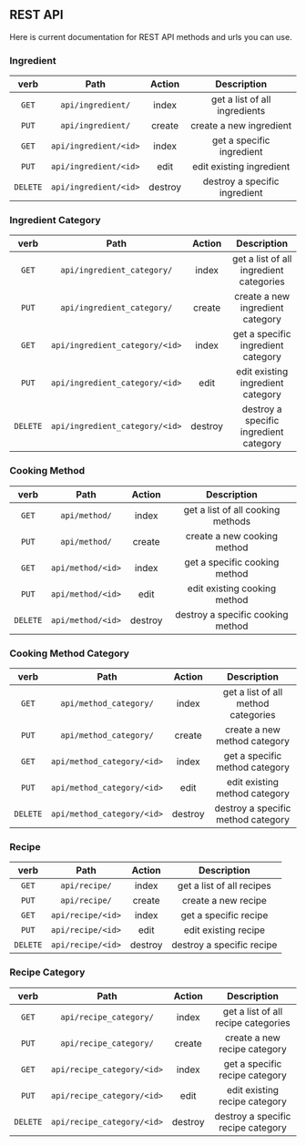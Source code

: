 
## REST API
Here is current documentation for REST API methods and urls you can use.


### Ingredient

| verb | Path | Action | Description |
| :---: | :---: | :---: | :---: |
| `GET` | `api/ingredient/` | index | get a list of all ingredients |
| `PUT` | `api/ingredient/` | create | create a new ingredient |
| `GET` | `api/ingredient/<id>` | index | get a specific ingredient |
| `PUT` | `api/ingredient/<id>` | edit | edit existing ingredient |
| `DELETE` | `api/ingredient/<id>` | destroy | destroy a specific ingredient |


### Ingredient Category

| verb | Path | Action | Description |
| :---: | :---: | :---: | :---: |
| `GET` | `api/ingredient_category/` | index | get a list of all ingredient categories |
| `PUT` | `api/ingredient_category/` | create | create a new ingredient category |
| `GET` | `api/ingredient_category/<id>` | index | get a specific ingredient category |
| `PUT` | `api/ingredient_category/<id>` | edit | edit existing ingredient category |
| `DELETE` | `api/ingredient_category/<id>` | destroy | destroy a specific ingredient category |


### Cooking Method

| verb | Path | Action | Description |
| :---: | :---: | :---: | :---: |
| `GET` | `api/method/` | index | get a list of all cooking methods |
| `PUT` | `api/method/` | create | create a new cooking method |
| `GET` | `api/method/<id>` | index | get a specific cooking method |
| `PUT` | `api/method/<id>` | edit | edit existing cooking method |
| `DELETE` | `api/method/<id>` | destroy | destroy a specific cooking method |


### Cooking Method Category

| verb | Path | Action | Description |
| :---: | :---: | :---: | :---: |
| `GET` | `api/method_category/` | index | get a list of all method categories |
| `PUT` | `api/method_category/` | create | create a new method category |
| `GET` | `api/method_category/<id>` | index | get a specific method category |
| `PUT` | `api/method_category/<id>` | edit | edit existing method category |
| `DELETE` | `api/method_category/<id>` | destroy | destroy a specific method category |


### Recipe

| verb | Path | Action | Description |
| :---: | :---: | :---: | :---: |
| `GET` | `api/recipe/` | index | get a list of all recipes |
| `PUT` | `api/recipe/` | create | create a new recipe |
| `GET` | `api/recipe/<id>` | index | get a specific recipe |
| `PUT` | `api/recipe/<id>` | edit | edit existing recipe |
| `DELETE` | `api/recipe/<id>` | destroy | destroy a specific recipe |


### Recipe Category

| verb | Path | Action | Description |
| :---: | :---: | :---: | :---: |
| `GET` | `api/recipe_category/` | index | get a list of all recipe categories |
| `PUT` | `api/recipe_category/` | create | create a new recipe category |
| `GET` | `api/recipe_category/<id>` | index | get a specific recipe category |
| `PUT` | `api/recipe_category/<id>` | edit | edit existing recipe category |
| `DELETE` | `api/recipe_category/<id>` | destroy | destroy a specific recipe category |

